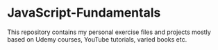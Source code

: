 # JavaScript-Fundamentals

This repository contains my personal exercise files and projects mostly based on Udemy courses, YouTube tutorials, varied books etc. 
